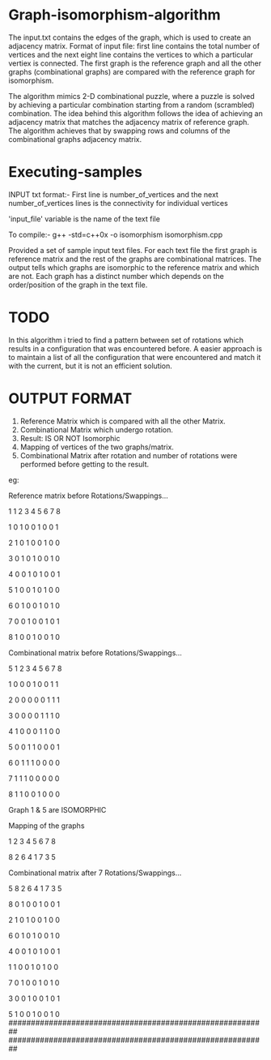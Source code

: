 # Graph-isomorphism-algorithm
The input.txt contains the edges of the graph, which is used to create an adjacency matrix. Format of input file: first line 
contains the total number of vertices and the next eight line contains the vertices to which a particular vertiex is connected.
The first graph is the reference graph and all the other graphs (combinational graphs) are compared with the reference graph
for isomorphism.

The algorithm mimics 2-D combinational puzzle, where a puzzle is solved by achieving a particular combination starting from a 
random (scrambled) combination. The idea behind this algorithm follows the idea of achieving an adjacency matrix that matches
the adjacency matrix of reference graph. The algorithm achieves that by swapping rows and columns of the combinational graphs 
adjacency matrix. 


# Executing-samples
INPUT txt format:-
First line is number_of_vertices
and the next number_of_vertices lines is the connectivity for individual vertices

'input_file' variable is the name of the text file

To compile:-
 g++ -std=c++0x  -o isomorphism isomorphism.cpp

Provided a set of sample input text files. For each text file the first graph is reference matrix and the rest of the graphs are combinational matrices.
The output tells which graphs are isomorphic to the reference matrix and which are not.
Each graph has a distinct number which depends on the order/position of the graph in the text file.


# TODO
In this algorithm i tried to find a pattern between set of rotations which results in a configuration that was encountered before. A easier 
approach is to maintain a list of all the configuration that were encountered and match it with the current, but it is not an efficient solution.

# OUTPUT FORMAT
1. Reference Matrix which is compared with all the other Matrix.
2. Combinational Matrix which undergo rotation.
3. Result: IS OR NOT Isomorphic
4. Mapping of vertices of the two graphs/matrix.
5. Combinational Matrix after rotation and number of rotations were performed before getting to the result.

eg:

Reference matrix before Rotations/Swappings...

1 1 2 3 4 5 6 7 8 

1 0 1 0 0 1 0 0 1 

2 1 0 1 0 0 1 0 0 

3 0 1 0 1 0 0 1 0 

4 0 0 1 0 1 0 0 1 

5 1 0 0 1 0 1 0 0 

6 0 1 0 0 1 0 1 0 

7 0 0 1 0 0 1 0 1 

8 1 0 0 1 0 0 1 0 

Combinational matrix before Rotations/Swappings...

5 1 2 3 4 5 6 7 8 

1 0 0 0 1 0 0 1 1 

2 0 0 0 0 0 1 1 1 

3 0 0 0 0 1 1 1 0 

4 1 0 0 0 1 1 0 0 

5 0 0 1 1 0 0 0 1 

6 0 1 1 1 0 0 0 0 

7 1 1 1 0 0 0 0 0 

8 1 1 0 0 1 0 0 0 

Graph 1 & 5 are ISOMORPHIC

Mapping of the graphs

1	2	3	4	5	6	7	8	

8	2	6	4	1	7	3	5	


Combinational matrix after 7 Rotations/Swappings...

5 8 2 6 4 1 7 3 5 

8 0 1 0 0 1 0 0 1 

2 1 0 1 0 0 1 0 0 

6 0 1 0 1 0 0 1 0 

4 0 0 1 0 1 0 0 1 

1 1 0 0 1 0 1 0 0 

7 0 1 0 0 1 0 1 0 

3 0 0 1 0 0 1 0 1 

5 1 0 0 1 0 0 1 0 
##########################################################
##########################################################
